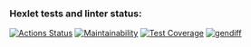 ### Hexlet tests and linter status:
[![Actions Status](https://github.com/vladshal/frontend-project-46/workflows/hexlet-check/badge.svg)](https://github.com/vladshal/frontend-project-46/actions)
[![Maintainability](https://api.codeclimate.com/v1/badges/56d62601621fe01479f5/maintainability)](https://codeclimate.com/github/vladshal/frontend-project-46/maintainability)
[![Test Coverage](https://api.codeclimate.com/v1/badges/56d62601621fe01479f5/test_coverage)](https://codeclimate.com/github/vladshal/frontend-project-46/test_coverage)
[![gendiff](https://github.com/vladshal/frontend-project-46/actions/workflows/gendiff.yml/badge.svg)](https://github.com/vladshal/frontend-project-46/actions/workflows/gendiff.yml)
